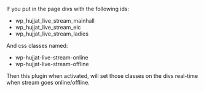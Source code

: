 If you put in the page divs with the following ids:

 * wp_hujjat_live_stream_mainhall
 * wp_hujjat_live_stream_elc
 * wp_hujjat_live_stream_ladies

And css classes named:

 * wp-hujjat-live-stream-online
 * wp-hujjat-live-stream-offline

Then this plugin when activated, will set those classes on the divs real-time when stream goes online/offline.